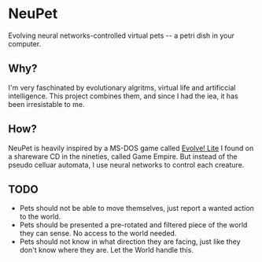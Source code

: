 NeuPet
======

Evolving neural networks-controlled virtual pets -- a petri dish in your computer.

Why?
----

I'm very faschinated by evolutionary algritms, virtual life and artificcial intelligence. This project combines them, and since I had the iea, it has been irresistable to me.

How?
----

NeuPet is heavily inspired by a MS-DOS game called [Evolve! Lite](http://www.youtube.com/watch?v=kPQBexmrvEQ) I found on a shareware CD in the nineties, called Game Empire. But instead of the pseudo celluar automata, I use neural networks to control each creature.


TODO
----

* Pets should not be able to move themselves, just report a wanted action to the world.
* Pets should be presented a pre-rotated and filtered piece of the world they can sense. No access to the world needed.
* Pets should not know in what direction they are facing, just like they don't know where they are. Let the World handle this.
